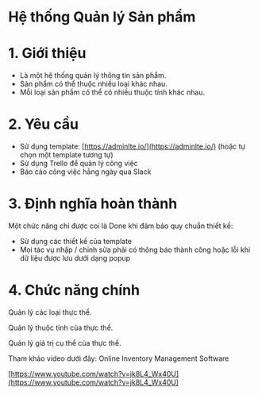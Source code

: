 # Hệ thống Quản lý Sản phẩm

# 1. Giới thiệu

- Là một hệ thống quản lý thông tin sản phẩm.
- Sản phẩm có thể thuộc nhiều loại khác nhau.
- Mỗi loại sản phẩm có thể có nhiều thuộc tính khác nhau.

# 2. Yêu cầu

- Sử dụng template: [https://adminlte.io/](https://adminlte.io/) (hoặc tự chọn một template tương tự)
- Sử dụng Trello để quản lý công việc
- Báo cáo công việc hằng ngày qua Slack

# 3. Định nghĩa hoàn thành

Một chức năng chỉ được coi là Done khi đảm bảo quy chuẩn thiết kế:

- Sử dụng các thiết kế của template
- Mọi tác vụ nhập / chỉnh sửa phải có thông báo thành công hoặc lỗi khi dữ liệu được lưu dưới dạng popup

# 4. Chức năng chính

Quản lý các loại thực thể.

Quản lý thuộc tính của thực thể.

Quản lý giá trị cụ thể của thực thể.

Tham khảo video dưới đây: Online Inventory Management Software 

[https://www.youtube.com/watch?v=jk8L4_Wx40U](https://www.youtube.com/watch?v=jk8L4_Wx40U)